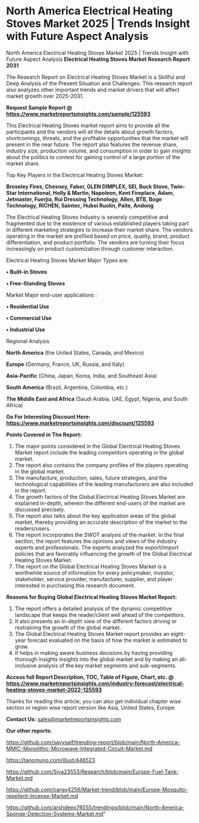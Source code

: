 # North America Electrical Heating Stoves Market 2025 | Trends Insight with Future Aspect Analysis
North America Electrical Heating Stoves Market 2025 | Trends Insight with Future Aspect Analysis
<strong>Electrical Heating Stoves Market Research Report 2031</strong>

The Research Report on Electrical Heating Stoves Market is a Skillful and Deep Analysis of the Present Situation and Challenges. This research report also analyzes other important trends and market drivers that will affect market growth over 2025-2031.

<strong>Request Sample Report @ <a href=https://www.marketreportsinsights.com/sample/125593>https://www.marketreportsinsights.com/sample/125593</a></strong>

This Electrical Heating Stoves market report aims to provide all the participants and the vendors will all the details about growth factors, shortcomings, threats, and the profitable opportunities that the market will present in the near future. The report also features the revenue share, industry size, production volume, and consumption in order to gain insights about the politics to contest for gaining control of a large portion of the market share.

Top Key Players in the Electrical Heating Stoves Market:

<strong>Broseley Fires, Chesney, Faber, GLEN DIMPLEX, SEI, Buck Stove, Twin-Star International, Holly & Martin, Napoleon, Kent Fireplace, Adam, Jetmaster, Fuerjia, Rui Dressing Technology, Allen, BTB, Boge Technology, RICHEN, Saintec, Hubei Ruolin, Paite, Andong</strong>

The Electrical Heating Stoves Industry is severely competitive and fragmented due to the existence of various established players taking part in different marketing strategies to increase their market share. The vendors operating in the market are profiled based on price, quality, brand, product differentiation, and product portfolio. The vendors are turning their focus increasingly on product customization through customer interaction.

Electrical Heating Stoves Market Major Types are:

<strong>• Built-in Stoves

• Free-Standing Stoves</strong>

Market Major end-user applications :

<strong>• Residential Use

• Commercial Use

• Industrial Use</strong>

Regional Analysis

</u><strong><b>North America</b></strong> (the United States, Canada, and Mexico)

<strong><b>Europe </b></strong>(Germany, France, UK, Russia, and Italy)

<strong><b>Asia-Pacific</b></strong> (China, Japan, Korea, India, and Southeast Asia)

<strong><b>South America</b></strong> (Brazil, Argentina, Colombia, etc.)

<strong><b>The Middle East and Africa</b></strong> (Saudi Arabia, UAE, Egypt, Nigeria, and South Africa)

<strong>Go For Interesting Discount Here: <a href=https://www.marketreportsinsights.com/discount/125593>https://www.marketreportsinsights.com/discount/125593</a></strong>

<strong>Points Covered in The Report:</strong>
<ol>
  <li>The major points considered in the Global Electrical Heating Stoves Market report include the leading competitors operating in the global market.</li>
  <li>The report also contains the company profiles of the players operating in the global market.</li>
  <li>The manufacture, production, sales, future strategies, and the technological capabilities of the leading manufacturers are also included in the report.</li>
  <li>The growth factors of the Global Electrical Heating Stoves Market are explained in-depth, wherein the different end-users of the market are discussed precisely.</li>
  <li>The report also talks about the key application areas of the global market, thereby providing an accurate description of the market to the readers/users.</li>
  <li>The report incorporates the SWOT analysis of the market. In the final section, the report features the opinions and views of the industry experts and professionals. The experts analyzed the export/import policies that are favorably influencing the growth of the Global Electrical Heating Stoves Market.</li>
  <li>The report on the Global Electrical Heating Stoves Market is a worthwhile source of information for every policymaker, investor, stakeholder, service provider, manufacturer, supplier, and player interested in purchasing this research document.</li>
</ol>
<strong>Reasons for Buying Global Electrical Heating Stoves Market Report:</strong>

<ol>
  <li>The report offers a detailed analysis of the dynamic competitive landscape that keeps the reader/client well ahead of the competitors.</li>
  <li>It also presents an in-depth view of the different factors driving or restraining the growth of the global market.</li>
  <li>The Global Electrical Heating Stoves Market report provides an eight-year forecast evaluated on the basis of how the market is estimated to grow.</li>
  <li>It helps in making aware business decisions by having providing thorough insights insights into the global market and by making an all-inclusive analysis of the key market segments and sub-segments.</li>
</ol>
<strong>Access full Report Description, TOC, Table of Figure, Chart, etc. @ <a href=https://www.marketreportsinsights.com/industry-forecast/electrical-heating-stoves-market-2022-125593>https://www.marketreportsinsights.com/industry-forecast/electrical-heating-stoves-market-2022-125593</a></strong>


Thanks for reading this article; you can also get individual chapter wise section or region wise report version like Asia, United States, Europe.

<strong>Contact Us:</strong>
sales@marketreportsinsights.com

<strong>Our other reports:</strong>

<a href=https://github.com/sayysaif/trending-report/blob/main/North-America-MMIC-Monolithic-Microwave-Integrated-Circuit-Market.md>https://github.com/sayysaif/trending-report/blob/main/North-America-MMIC-Monolithic-Microwave-Integrated-Circuit-Market.md</a>

<a href=https://tanomuno.com/illust/446523>https://tanomuno.com/illust/446523</a>

<a href=https://github.com/Siya23553/Research/blob/main/Europe-Fuel-Tank-Market.md>https://github.com/Siya23553/Research/blob/main/Europe-Fuel-Tank-Market.md</a>

<a href=https://github.com/cargo4256/Market-trend/blob/main/Europe-Mosquito-repellent-Incense-Market.md>https://github.com/cargo4256/Market-trend/blob/main/Europe-Mosquito-repellent-Incense-Market.md</a>

<a href=https://github.com/arshdeep76555/trendingg/blob/main/North-America-Sponge-Detection-Systems-Market.md>https://github.com/arshdeep76555/trendingg/blob/main/North-America-Sponge-Detection-Systems-Market.md</a>"
